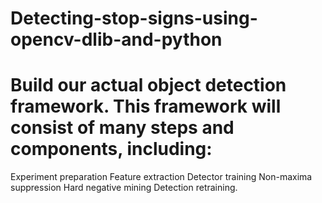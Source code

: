 # Detecting-stop-signs-using-opencv-dlib-and-python
# Build our actual object detection framework. This framework will consist of many steps and components, including:
 Experiment preparation
 Feature extraction
 Detector training
 Non-maxima suppression
 Hard negative mining
 Detection retraining.
